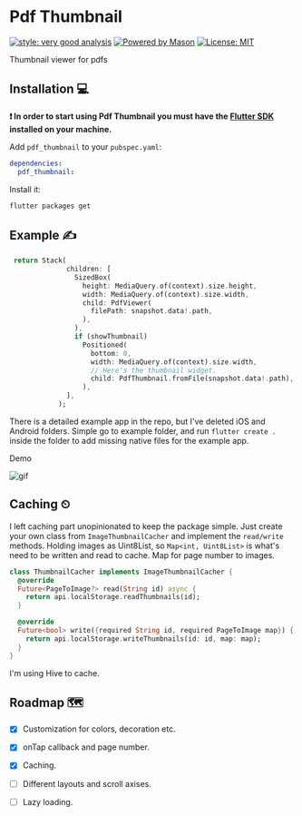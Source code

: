# Pdf Thumbnail

[![style: very good analysis][very_good_analysis_badge]][very_good_analysis_link]
[![Powered by Mason](https://img.shields.io/endpoint?url=https%3A%2F%2Ftinyurl.com%2Fmason-badge)](https://github.com/felangel/mason)
[![License: MIT][license_badge]][license_link]

Thumbnail viewer for pdfs

## Installation 💻

**❗ In order to start using Pdf Thumbnail you must have the [Flutter SDK][flutter_install_link] installed on your machine.**

Add `pdf_thumbnail` to your `pubspec.yaml`:

```yaml
dependencies:
  pdf_thumbnail:
```

Install it:

```sh
flutter packages get
```

## Example ✍️
```dart
 return Stack(
              children: [
                SizedBox(
                  height: MediaQuery.of(context).size.height,
                  width: MediaQuery.of(context).size.width,
                  child: PdfViewer(
                    filePath: snapshot.data!.path,
                  ),
                ),
                if (showThumbnail)
                  Positioned(
                    bottom: 0,
                    width: MediaQuery.of(context).size.width,
                    // Here's the thumbnail widget.
                    child: PdfThumbnail.fromFile(snapshot.data!.path),
                  ),
              ],
            );
```

There is a detailed example app in the repo, but I've deleted iOS and Android folders.
Simple go to example folder, and run `flutter create .` inside the folder to add missing native files for the example app.

Demo

<!-- ![screenshot] -->

![gif]

## Caching ⏲
I left caching part unopinionated to keep the package simple. Just create your own class from `ImageThumbnailCacher` and implement the `read/write` methods.
Holding images as Uint8List, so `Map<int, Uint8List>` is what's need to be written and read to cache. Map for page number to images.

```dart
class ThumbnailCacher implements ImageThumbnailCacher {
  @override
  Future<PageToImage?> read(String id) async {
    return api.localStorage.readThumbnails(id);
  }

  @override
  Future<bool> write({required String id, required PageToImage map}) {
    return api.localStorage.writeThumbnails(id: id, map: map);
  }
}
```
I'm using Hive to cache.

## Roadmap 🗺️


- [X] Customization for colors, decoration etc.
- [X] onTap callback and page number.
- [X] Caching.
- [ ] Different layouts and scroll axises.
- [ ] Lazy loading.


[flutter_install_link]: https://docs.flutter.dev/get-started/install
[github_actions_link]: https://docs.github.com/en/actions/learn-github-actions
[license_badge]: https://img.shields.io/badge/license-MIT-blue.svg
[license_link]: https://opensource.org/licenses/MIT
[logo_black]: https://raw.githubusercontent.com/VGVentures/very_good_brand/main/styles/README/vgv_logo_black.png#gh-light-mode-only
[logo_white]: https://raw.githubusercontent.com/VGVentures/very_good_brand/main/styles/README/vgv_logo_white.png#gh-dark-mode-only
[mason_link]: https://github.com/felangel/mason
[very_good_analysis_badge]: https://img.shields.io/badge/style-very_good_analysis-B22C89.svg
[very_good_analysis_link]: https://pub.dev/packages/very_good_analysis
[very_good_cli_link]: https://pub.dev/packages/very_good_cli
[very_good_coverage_link]: https://github.com/marketplace/actions/very-good-coverage
[very_good_ventures_link]: https://verygood.ventures
[very_good_ventures_link_light]: https://verygood.ventures#gh-light-mode-only
[very_good_ventures_link_dark]: https://verygood.ventures#gh-dark-mode-only
[very_good_workflows_link]: https://github.com/VeryGoodOpenSource/very_good_workflows
[screenshot]: https://ucarecdn.com/53fdf6c0-a1ce-4513-af9e-ab9ec2f2b842/-/preview/1000x400/-/format/auto/-/quality/smart_retina/
[gif]: https://media.giphy.com/media/D58yM6RFV1AOxV8Y86/giphy.gif